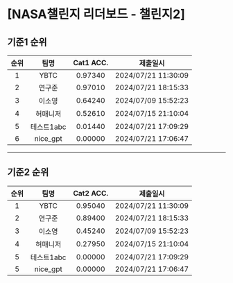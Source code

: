 # [NASA챌린지 리더보드 - 챌린지2]
## 기준1 순위
| 순위 | 팀명 | Cat1 ACC. | 제출일시 |
|:----:|:----:|:-----:|:----:|
| 1 | YBTC | 0.97340 | 2024/07/21 11:30:09 |
| 2 | 연구준 | 0.97010 | 2024/07/21 18:15:33 |
| 3 | 이소영 | 0.64240 | 2024/07/09 15:52:23 |
| 4 | 허매니저 | 0.52610 | 2024/07/15 21:10:04 |
| 5 | 테스트1abc | 0.01440 | 2024/07/21 17:09:29 |
| 6 | nice_gpt | 0.00000 | 2024/07/21 17:06:47 |
___
## 기준2 순위
| 순위 | 팀명 | Cat2 ACC. | 제출일시 |
|:----:|:----:|:-----:|:----:|
| 1 | YBTC | 0.95040 | 2024/07/21 11:30:09 |
| 2 | 연구준 | 0.89400 | 2024/07/21 18:15:33 |
| 3 | 이소영 | 0.45240 | 2024/07/09 15:52:23 |
| 4 | 허매니저 | 0.27950 | 2024/07/15 21:10:04 |
| 5 | 테스트1abc | 0.00000 | 2024/07/21 17:09:29 |
| 5 | nice_gpt | 0.00000 | 2024/07/21 17:06:47 |
